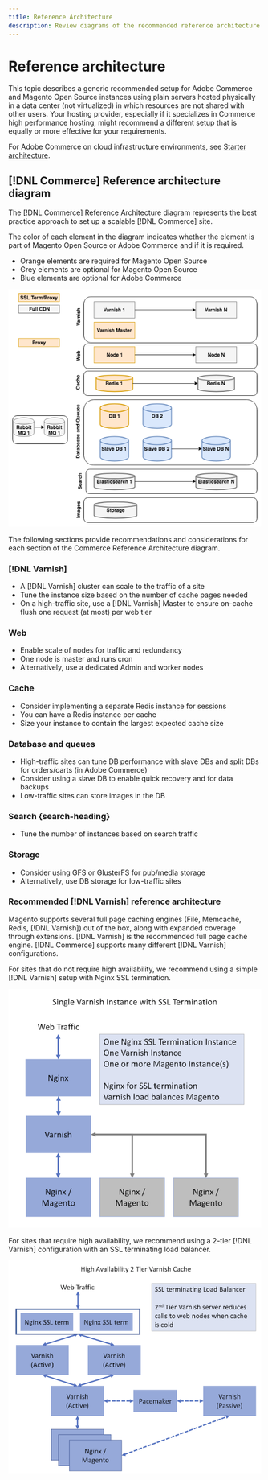 ```yaml
---
title: Reference Architecture
description: Review diagrams of the recommended reference architecture for Adobe Commerce and Magento Open Source deployments.
---
```


# Reference architecture

This topic describes a generic recommended setup for Adobe Commerce and Magento Open Source instances using plain servers hosted physically in a data center (not virtualized) in which resources are not shared with other users. Your hosting provider, especially if it specializes in Commerce high performance hosting, might recommend a different setup that is equally or more effective for your requirements.

For Adobe Commerce on cloud infrastructure environments, see [Starter architecture](https://devdocs.magento.com/cloud/architecture/starter-architecture.html).

## [!DNL Commerce] Reference architecture diagram

The [!DNL Commerce] Reference Architecture diagram represents the best practice approach to set up a scalable [!DNL Commerce] site.

The color of each element in the diagram indicates whether the element is part of Magento Open Source or Adobe Commerce and if it is required.

*  Orange elements are required for Magento Open Source
*  Grey elements are optional for Magento Open Source
*  Blue elements are optional for Adobe Commerce

![Commerce reference architecture diagram](../assets/performance/images/ref-architecture-2.3.png)

The following sections provide recommendations and considerations for each section of the Commerce Reference Architecture diagram.

### [!DNL Varnish]

*  A [!DNL Varnish] cluster can scale to the traffic of a site
*  Tune the instance size based on the number of cache pages needed
*  On a high-traffic site, use a [!DNL Varnish] Master to ensure on-cache flush one request (at most) per web tier

### Web

*  Enable scale of nodes for traffic and redundancy
*  One node is master and runs cron
*  Alternatively, use a dedicated Admin and worker nodes

### Cache

*  Consider implementing a separate Redis instance for sessions
*  You can have a Redis instance per cache
*  Size your instance to contain the largest expected cache size

### Database and queues

*  High-traffic sites can tune DB performance with slave DBs and split DBs for orders/carts (in Adobe Commerce)
*  Consider using a slave DB to enable quick recovery and for data backups
*  Low-traffic sites can store images in the DB

### Search {search-heading}

*  Tune the number of instances based on search traffic

### Storage

*  Consider using GFS or GlusterFS for pub/media storage
*  Alternatively, use DB storage for low-traffic sites

### Recommended [!DNL Varnish] reference architecture

Magento supports several full page caching engines (File, Memcache, Redis, [!DNL Varnish]) out of the box, along with expanded coverage through extensions. [!DNL Varnish] is the recommended full page cache engine.  [!DNL Commerce] supports many different [!DNL Varnish] configurations.

For sites that do not require high availability, we recommend using a simple [!DNL Varnish] setup with Nginx SSL termination.

![Simple [!DNL Varnish] Configuration with SSL Termination](../assets/performance/images/single-varnish-with-ssl-termination.png)

For sites that require high availability, we recommend using a 2-tier [!DNL Varnish] configuration with an SSL terminating load balancer.

![High availability two-tier [!DNL Varnish] configuration with SSL terminating load balancer](../assets/performance/images/ha-2-tier-varnish-with-ssl-term-load-balancer.png)
